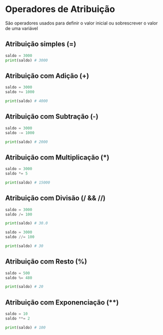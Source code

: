 # Operadores de Atribuição

São operadores usados para definir o valor inicial ou sobrescrever o valor de uma variável

## Atribuição simples (=)

```py
saldo = 3000
print(saldo) # 3000
```

## Atribuição com Adição (+)

```py
saldo = 3000
saldo += 1000

print(saldo) # 4000
```

## Atribuição com Subtração (-)

```py
saldo = 3000
saldo -= 1000

print(saldo) # 2000
```

## Atribuição com Multiplicação (\*)

```py
saldo = 3000
saldo *= 5

print(saldo) # 15000
```

## Atribuição com Divisão (/ && //)

```py
saldo = 3000
saldo /= 100

print(saldo) # 30.0
```

```py
saldo = 3000
saldo //= 100

print(saldo) # 30
```

## Atribuição com Resto (%)

```py
saldo = 500
saldo %= 480

print(saldo) # 20
```

## Atribuição com Exponenciação (\*\*)

```py
saldo = 10
saldo **= 2

print(saldo) # 100
```
